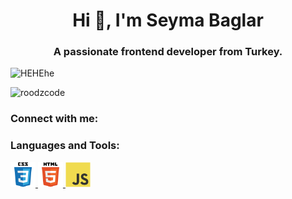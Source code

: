 <h1 align="center">Hi 👋, I'm Seyma Baglar</h1>
<h3 align="center">A passionate frontend developer from Turkey.</h3>

![HEHEhe](https://media.giphy.com/media/p4w0AMZJa2EtG/giphy.gif)


![roodzcode](https://github.com/seymabaglar/seymabaglar/assets/131670644/776fbc4b-1632-4723-9c60-495803adb9f0)

<h3 align="left">Connect with me:</h3>
<p align="left">
</p>

<h3 align="left">Languages and Tools:</h3>
<p align="left"> <a href="https://www.w3schools.com/css/" target="_blank" rel="noreferrer"> <img src="https://raw.githubusercontent.com/devicons/devicon/master/icons/css3/css3-original-wordmark.svg" alt="css3" width="40" height="40"/> </a> <a href="https://www.w3.org/html/" target="_blank" rel="noreferrer"> <img src="https://raw.githubusercontent.com/devicons/devicon/master/icons/html5/html5-original-wordmark.svg" alt="html5" width="40" height="40"/> </a> <a href="https://developer.mozilla.org/en-US/docs/Web/JavaScript" target="_blank" rel="noreferrer"> <img src="https://raw.githubusercontent.com/devicons/devicon/master/icons/javascript/javascript-original.svg" alt="javascript" width="40" height="40"/> </a> </p>

